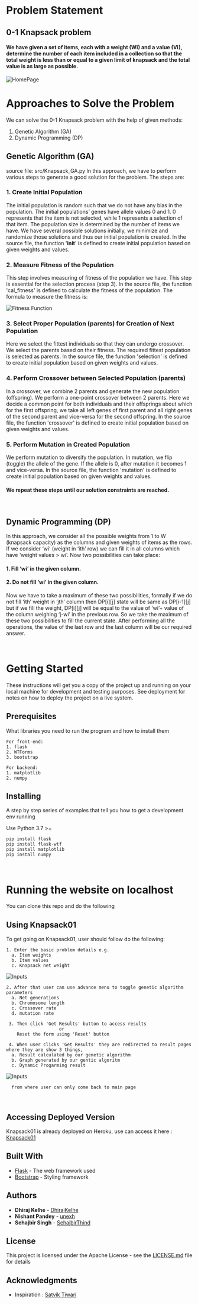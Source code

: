 # Problem Statement
## 0-1 Knapsack problem

#### We have given a set of items, each with a weight (Wi) and a value (Vi), determine the number of each item included in a collection so that the total weight is less than or equal to a given limit of knapsack and the total value is as large as possible.

![HomePage](https://github.com/Lovely-Professional-University-CSE/int-246-project-DhirajKelhe/blob/master/screenshots/Home_page.png)
&nbsp;
# Approaches to Solve the Problem
We can solve the 0-1 Knapsack problem with the help of given methods:
1. Genetic Algorithm (GA)
2. Dynamic Programming (DP)

## Genetic Algorithm (GA)
source file: src/Knapsack_GA.py
In this approach, we have to perform various steps to generate a good solution for the problem. The steps are:
### 1. Create Initial Population
The initial population is random such that we do not have any bias in the population. The initial populations’ genes have allele values 0 and 1. 0 represents that the item is not selected, while 1 represents a selection of that item. The population size is determined by the number of items we have. We have several possible solutions initially, we minimize and randomize those solutions and thus our initial population is created.
In the source file, the function '__init__' is defined to create initial population based on given weights and values.

### 2. Measure Fitness of the Population
This step involves measuring of fitness of the population we have. This step is essential for the selection process (step 3).
In the source file, the function 'cal_fitness' is defined to calculate the fitness of the population.
The formula to measure the fitness is: 

![Fitness Function](https://miro.medium.com/max/465/1*fenR6vIzGliZ6IfnR83stw.gif)

### 3. Select Proper Population (parents) for Creation of Next Population
Here we select the fittest individuals so that they can undergo crossover. We select the parents based on their fitness. The required fittest population is selected as parents.
In the source file, the function 'selection' is defined to create initial population based on given weights and values.

### 4. Perform Crossover between Selected Population (parents)
In a crossover, we combine 2 parents and generate the new population (offspring). We perform a one-point crossover between 2 parents. Here we decide a common point for both individuals and their offsprings about which for the first offspring, we take all left genes of first parent and all right genes of the second parent and vice-versa for the second offspring.
In the source file, the function 'crossover' is defined to create initial population based on given weights and values.

### 5. Perform Mutation in Created Population
We perform mutation to diversify the population. In mutation, we flip (toggle) the allele of the gene. If the allele is 0, after mutation it becomes 1 and vice-versa.
In the source file, the function 'mutation' is defined to create initial population based on given weights and values.

#### We repeat these steps until our solution constraints are reached.

&nbsp;
## Dynamic Programming (DP)
In this approach, we consider all the possible weights from 1 to W (knapsack capacity) as the columns and given weights of items as the rows. If we consider ‘wi’ (weight in ‘ith’ row) we can fill it in all columns which have ‘weight values > wi’. Now two possibilities can take place:
#### 1. Fill ‘wi’ in the given column.
#### 2. Do not fill ‘wi’ in the given column.
Now we have to take a maximum of these two possibilities, formally if we do not fill ‘ith’ weight in ‘jth’ column then DP[i][j] state will be same as DP[i-1][j] but if we fill the weight, DP[i][j] will be equal to the value of ‘wi’+ value of the column weighing ‘j-wi’ in the previous row. So we take the maximum of these two possibilities to fill the current state.
After performing all the operations, the value of the last row and the last column will be our required answer.

&nbsp;
# Getting Started
These instructions will get you a copy of the project up and running on your local machine for development and testing purposes. See deployment for notes on how to deploy the project on a live system.

## Prerequisites
What libraries you need to run the program and how to install them

```
For front-end:
1. flask
2. WTForms
3. bootstrap

For backend:
1. matplotlib
2. numpy
```

## Installing
A step by step series of examples that tell you how to get a development env running

Use Python 3.7 >=

```
pip install flask
pip install flask-wtf
pip install matplotlib
pip install numpy
```

&nbsp;
# Running the website on localhost
You can clone this repo and do the following

## Using Knapsack01
To get going on Knapsack01, user should follow do the following:

```
1. Enter the basic problem details e.g.
  a. Item weights
  b. Item values
  c. Knapsack net weight
```
  ![Inputs](https://github.com/Lovely-Professional-University-CSE/int-246-project-DhirajKelhe/blob/master/screenshots/Home_page_input.png)
```
2. After that user can use advance menu to toggle genetic algorithm parameters
  a. Net generations
  b. Chromosome length
  c. Crossover rate
  d. mutation rate
  
 3. Then click 'Get Results' button to access results
                    or
    Reset the form using 'Reset' button
 
 4. When user clicks 'Get Results' they are redirected to result pages where they are show 3 things,
  a. Result calculated by our genetic algorithm
  b. Graph generated by our gentic algoritm
  c. Dynamic Progarming result
```  
  ![Inputs](https://github.com/Lovely-Professional-University-CSE/int-246-project-DhirajKelhe/blob/master/screenshots/Home_page_output.png)
```
  from where user can only come back to main page
```

&nbsp;
## Accessing Deployed Version
Knapsack01 is already deployed on Heroku, use can access it here : [Knapsack01](https://knapsack01.herokuapp.com/)
&nbsp;

## Built With

* [Flask](https://flask.palletsprojects.com/en/1.1.x/) - The web framework used
* [Bootstrap](https://getbootstrap.com/) - Styling framework
&nbsp;

## Authors
* **Dhiraj Kelhe** - [DhirajKelhe](https://github.com/DhirajKelhe)
* **Nishant Pandey** - [unexh](https://github.com/unexh)
* **Sehajbir Singh** - [SehajbirThind](https://github.com/SehajbirThind)

## License
This project is licensed under the Apache License - see the [LICENSE.md](LICENSE.md) file for details
&nbsp;

## Acknowledgments
* Inspiration : [Satvik Tiwari](https://medium.com/koderunners/genetic-algorithm-part-3-knapsack-problem-b59035ddd1d6)

